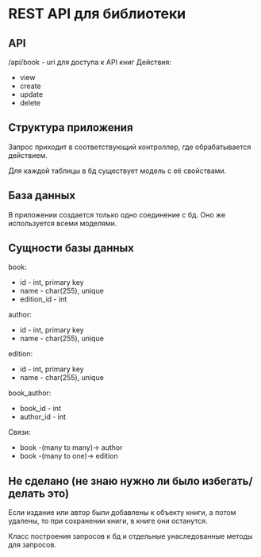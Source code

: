 # REST API для библиотеки

## API

/api/book - uri для доступа к API книг
Действия:
* view
* create
* update
* delete

## Структура приложения

Запрос приходит в соответствующий контроллер, где обрабатывается действием.

Для каждой таблицы в бд существует модель с её свойствами.

## База данных

В приложении создается только одно соединение с бд. Оно же используется всеми моделями.

## Сущности базы данных

book:
- id - int, primary key
- name - char(255), unique
- edition_id - int

author:
- id - int, primary key
- name - char(255), unique

edition:
- id - int, primary key
- name - char(255), unique

book_author:
- book_id - int
- author_id - int

Связи:
- book -(many to many)-> author
- book -(many to one)-> edition

## Не сделано (не знаю нужно ли было избегать/делать это)

Если издание или автор были добавлены к объекту книги, а потом удалены, то при сохранении книги, в книге они останутся.

Класс построения запросов к бд и отдельные унаследованные методы для запросов.

